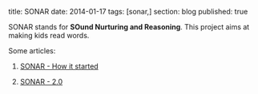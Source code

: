 title: SONAR
date: 2014-01-17
tags: [sonar,]
section: blog
published: true

SONAR stands for **SOund Nurturing and Reasoning**. This project aims at making kids read words.

Some articles:

1. [SONAR - How it started](/blog/sonar/how-sonar-started/)

2. [SONAR - 2.0](/blog/sonar/sonar-2)